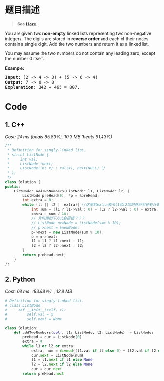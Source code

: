 # 题目描述
> __See [Here](https://leetcode.com/problems/add-two-numbers/)__.
<div><p>You are given two <b>non-empty</b> linked lists representing two non-negative integers. The digits are stored in <b>reverse order</b> and each of their nodes contain a single digit. Add the two numbers and return it as a linked list.</p>
    
<p>You may assume the two numbers do not contain any leading zero, except the number 0 itself.</p>

<p><b>Example:</b></p>

<pre><b>Input:</b> (2 -&gt; 4 -&gt; 3) + (5 -&gt; 6 -&gt; 4)
<b>Output:</b> 7 -&gt; 0 -&gt; 8
<b>Explanation:</b> 342 + 465 = 807.
</pre>
</div>

# Code
## 1. C++
_Cost: 24 ms (beats 65.83%), 10.3 MB (beats 91.43%)_
```C++
/**
 * Definition for singly-linked list.
 * struct ListNode {
 *     int val;
 *     ListNode *next;
 *     ListNode(int x) : val(x), next(NULL) {}
 * };
 */
class Solution {
public:
    ListNode* addTwoNumbers(ListNode* l1, ListNode* l2) {
        ListNode preHead(0), *p = &preHead;
        int extra = 0;
        while (l1 || l2 || extra){ //这里的extra表示l1和l2同时耗尽但还有计算要进位的情况
            int sum = (l1 ? l1->val : 0) + (l2 ? l2->val : 0) + extra;
            extra = sum / 10;
            // 为何用如下方式会报错？？？
            // ListNode newNode = ListNode(sum % 10);
            // p->next = &newNode;
            p->next = new ListNode(sum % 10);
            p = p->next;
            l1 = l1 ? l1->next : l1;
            l2 = l2 ? l2->next : l2;
        }
        return preHead.next;
    }
};
```
## 2. Python
_Cost: 68 ms（83.68％）, 12.8 MB_
```python
# Definition for singly-linked list.
# class ListNode:
#     def __init__(self, x):
#         self.val = x
#         self.next = None

class Solution:
    def addTwoNumbers(self, l1: ListNode, l2: ListNode) -> ListNode:
        preHead = cur = ListNode(0)
        extra = 0
        while l1 or l2 or extra:
            extra, num = divmod((l1.val if l1 else 0) + (l2.val if l2 else 0) + extra, 10)
            cur.next = ListNode(num)
            l1 = l1.next if l1 else None
            l2 = l2.next if l2 else None
            cur = cur.next
        return preHead.next
```
